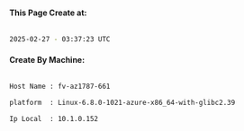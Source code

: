 
   
#### This Page Create at:

```bash

2025-02-27 - 03:37:23 UTC

```

#### Create By Machine:

```bash

Host Name : fv-az1787-661

platform  : Linux-6.8.0-1021-azure-x86_64-with-glibc2.39

Ip Local  : 10.1.0.152

```

